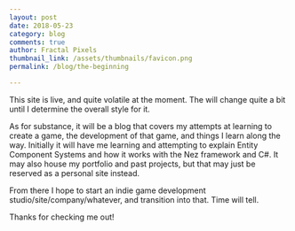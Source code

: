 ```yaml
---
layout: post
date: 2018-05-23
category: blog
comments: true
author: Fractal Pixels
thumbnail_link: /assets/thumbnails/favicon.png
permalink: /blog/the-beginning

---
```


<div class="post-intro" markdown="1">

This site is live, and quite volatile at the moment. The will change quite a bit until I determine the overall style for it.

As for substance, it will be a blog that covers my attempts at learning to create a game, the development of that game, and things I learn along the way.
Initially it will have me learning and attempting to explain Entity Component Systems and how it works with the Nez framework and C#.
It may also house my portfolio and past projects, but that may just be reserved as a personal site instead.

From there I hope to start an indie game development studio/site/company/whatever, and transition into that. Time will tell.

Thanks for checking me out! 

</div>
